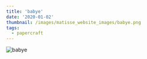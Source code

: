 ```yaml
---
title: 'babye'
date: '2020-01-02'
thumbnail: /images/matisse_website_images/babye.png
tags:
  - papercraft
---
```


![babye](/images/matisse_website_images/babye.png)

